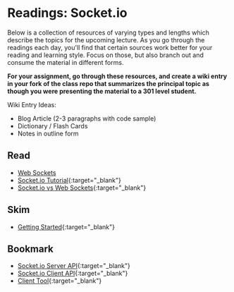 # Readings: Socket.io

Below is a collection of resources of varying types and lengths which describe the topics for the upcoming lecture.  As you go through the readings each day, you'll find that certain sources work better for your reading and learning style. Focus on those, but also branch out and consume the material in different forms.

**For your assignment, go through these resources, and create a wiki entry in your fork of the class repo that summarizes the principal topic as though you were presenting the material to a 301 level student.**

Wiki Entry Ideas:
* Blog Article (2-3 paragraphs with code sample)
* Dictionary / Flash Cards
* Notes in outline form

## Read
* [Web Sockets](https://en.wikipedia.org/wiki/WebSocket)
* [Socket.io Tutorial](https://www.tutorialspoint.com/socket.io/){:target="_blank"}
* [Socket.io vs Web Sockets](https://www.educba.com/websocket-vs-socket-io/){:target="_blank"}

## Skim
* [Getting Started](https://socket.io/docs/){:target="_blank"}

## Bookmark
* [Socket.io Server API](https://socket.io/docs/server-api){:target="_blank"}
* [Socket.io Client API](https://socket.io/docs/client-api){:target="_blank"}
* [Client Tool](https://amritb.github.io/socketio-client-tool/){:target="_blank"}




